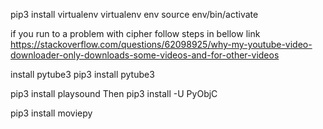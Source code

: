 pip3 install virtualenv
virtualenv env
source env/bin/activate


if you run to a problem with cipher follow steps in bellow link
https://stackoverflow.com/questions/62098925/why-my-youtube-video-downloader-only-downloads-some-videos-and-for-other-videos

install pytube3
pip3 install pytube3

pip3 install playsound
Then 
pip3 install -U PyObjC


pip3 install moviepy
